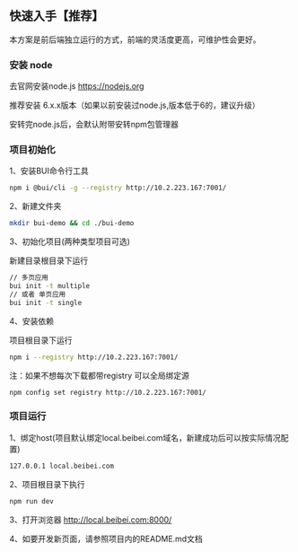 ## 快速入手【推荐】

本方案是前后端独立运行的方式，前端的灵活度更高，可维护性会更好。

### 安装 node

去官网安装node.js https://nodejs.org

推荐安装 6.x.x版本（如果以前安装过node.js,版本低于6的，建议升级）

安转完node.js后，会默认附带安转npm包管理器

### 项目初始化

1、安装BUI命令行工具

```bash
npm i @bui/cli -g --registry http://10.2.223.167:7001/
```

2、新建文件夹

```bash
mkdir bui-demo && cd ./bui-demo
```

3、初始化项目(两种类型项目可选)

新建目录根目录下运行
```bash
// 多页应用
bui init -t multiple
// 或者 单页应用
bui init -t single
```

4、安装依赖

项目根目录下运行
```bash
npm i --registry http://10.2.223.167:7001/
```

注：如果不想每次下载都带registry 可以全局绑定源
```
npm config set registry http://10.2.223.167:7001/
```

### 项目运行

1、绑定host(项目默认绑定local.beibei.com域名，新建成功后可以按实际情况配置)

```bash
127.0.0.1 local.beibei.com
```

2、项目根目录下执行

```bash
npm run dev
```

3、打开浏览器 http://local.beibei.com:8000/

4、如要开发新页面，请参照项目内的README.md文档

